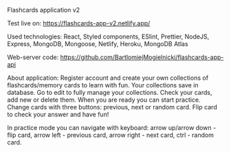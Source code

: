 Flashcards application v2

Test live on: https://flashcards-app-v2.netlify.app/

Used technologies: React, Styled components, ESlint, Prettier, NodeJS, Express, MongoDB, Mongoose, Netlify, Heroku, MongoDB Atlas

Web-server code: https://github.com/BartlomiejMogielnicki/flashcards-app-api

About application:
Register account and create your own collections of flashcards/memory cards to learn with fun. Your collections save in database. Go to edit to fully manage your collections. Check your cards, add new or delete them. When you are ready you can start practice. Change cards with three buttons: previous, next or random card. Flip card to check your answer and have fun!

In practice mode you can navigate with keyboard:
arrow up/arrow down - flip card,
arrow left - previous card,
arrow right - next card,
ctrl - random card.
